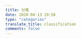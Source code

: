 ```yaml
---
title: 分类
date: 2020-04-13 19:58
type: "categories"
translate_title: classification
comments: false
---
```


